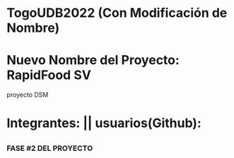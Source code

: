 # TogoUDB2022 (Con Modificación de Nombre)
# Nuevo Nombre del Proyecto: RapidFood SV
proyecto DSM 

<h1>Integrantes:   ||  usuarios(Github): </h1>      
  <h2></h2>
  <h2></h2>
  <h2></h2>
  <h2></h2>
  
  
  <h3>FASE #2 DEL PROYECTO </h3>
  
